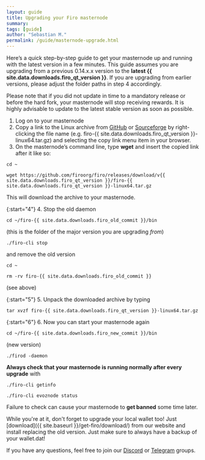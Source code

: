```yaml
---
layout: guide
title: Upgrading your Firo masternode
summary: 
tags: [guide]
author: "Sebastian M."
permalink: /guide/masternode-upgrade.html
---
```

Here’s a quick step-by-step guide to get your masternode up and running with the latest version in a few minutes. This guide assumes you are upgrading from a previous 0.14.x.x version to the **latest {{ site.data.downloads.firo_qt_version }}**. If you are upgrading from earlier versions, please adjust the folder paths in step 4 accordingly. 

Please note that if you did not update in time to a mandatory release or before the hard fork, your masternode will stop receiving rewards. It is highly advisable to update to the latest stable version as soon as possible.

1.  Log on to your masternode
2.  Copy a link to the Linux archive from [GitHub](https://github.com/firoorg/firo/releases/latest) or [Sourceforge](https://sourceforge.net/projects/firoorg/files/) by right-clicking the file name (e.g. firo-{{ site.data.downloads.firo_qt_version }}-linux64.tar.gz) and selecting the copy link menu item in your browser.
3.  On the masternode’s command line, type **wget** and insert the copied link after it like so: 

```
cd ~
```

```
wget https://github.com/firoorg/firo/releases/download/v{{ site.data.downloads.firo_qt_version }}/firo-{{ site.data.downloads.firo_qt_version }}-linux64.tar.gz
```

This will download the archive to your masternode.

{:start="4"}
4.  Stop the old daemon  

```
cd ~/firo-{{ site.data.downloads.firo_old_commit }}/bin
```

(this is the folder of the major version you are upgrading _from_) 

```
./firo-cli stop
```

and remove the old version 

```
cd ~ 
```

```
rm -rv firo-{{ site.data.downloads.firo_old_commit }}
```

(see above) 

{:start="5"}
5.  Unpack the downloaded archive by typing 

```
tar xvzf firo-{{ site.data.downloads.firo_qt_version }}-linux64.tar.gz
```

{:start="6"}
6.  Now you can start your masternode again

```
cd ~/firo-{{ site.data.downloads.firo_new_commit }}/bin
```

(new version)

```
./firod -daemon
```

**Always check that your masternode is running normally after every upgrade** with 

```
./firo-cli getinfo
```

```
./firo-cli evoznode status
```

Failure to check can cause your masternode to **get banned** some time later.

While you're at it, don't forget to upgrade your local wallet too! Just [download]({{ site.baseurl }}/get-firo/download/) from our website and install replacing the old version. Just make sure to always have a backup of your wallet.dat! 

If you have any questions, feel free to join our [Discord](https://discord.com/invite/TGZPRbRT3Y) or [Telegram](https://t.me/firoorg) groups.
